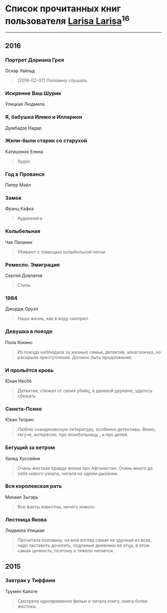 # Список прочитанных книг пользователя [Larisa Larisa](https://www.facebook.com/app_scoped_user_id/1606575652891411/)<sup>16</sup>
---

## 2016

### Портрет Дориана Грея
Оскар Уайльд
> [2016-02-07] Половину слушала.


### Искренне Ваш Шурик
Улицкая Людмила


### Я, бабушка Илико и Илларион
Думбадзе Надар


### Жили-были старик со старухой
Катишонок Елена
> Аудио


### Год в Провансе
Питер Мэйл


### Замок
Франц Кафка
> Аудиокнига


### Колыбельная
Чак Паланик
> Убивают с помощью колыбельной песни


### Ремесло. Эмиграция
Сергей Довлатов
> Стиль


### 1984
Джордж Оруэл
> Наша жизнь, как в воду смотрел.


### Девушка в поезде
Пола Хокинс
> Из поезда наблюдала за жизнью семьи, детектив, алкаголичка, но раскрыла преступление. Должно быть продолжение.


### И прольётся кровь
Юхан Несбё
> Детектив, сбежал от своих убийц, в далекой деревне, удалось сбежать


### Санкта-Психо
Юхан Теорин
> Люблю скандинавскую литературу, особенно детективы. Вязко, тягуче, интересно, про психбольницу , и про детей.


### Бегущий за ветром
Халед Хоссейни
> Очень жесткая правда жизни про Афганистан. Очень много до себя нового узнала, читала на одном дыхании.


### Вся королевская рать
Михаил Зыгарь
> Все факты известны, ничего нового.


### Лестница Якова
Людмила Улицкая
> Прочитала половину, на мой взгляд самая не удачная из всех, надо заставить дочитать, подленые дневники её отца, в этом самая ценность, поэтому и тяжело читается.



## 2015

### Завтрак у Тиффани
Трумен Капоте
> Смотрела одновременно фильм и читала книгу, книга более жестока.



